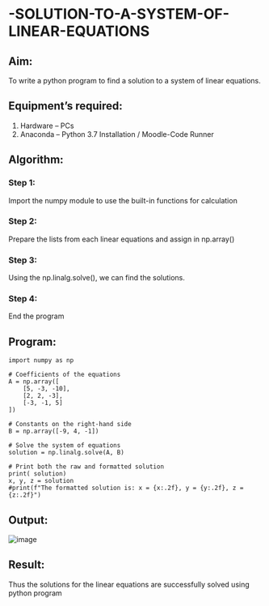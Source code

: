 # -SOLUTION-TO-A-SYSTEM-OF-LINEAR-EQUATIONS
## Aim:
To write a python program to find a solution to a system of linear equations.
## Equipment’s required:
1. 	Hardware – PCs
2. 	Anaconda – Python 3.7 Installation / Moodle-Code Runner
## Algorithm:
### Step 1: 
Import the numpy module to use the built-in functions for calculation
### Step 2: 
Prepare the lists from each linear equations and assign in np.array()
### Step 3: 
Using the np.linalg.solve(), we can find the solutions.
### Step 4: 
End the program
## Program:
```
import numpy as np

# Coefficients of the equations
A = np.array([
    [5, -3, -10],
    [2, 2, -3],
    [-3, -1, 5]
])

# Constants on the right-hand side
B = np.array([-9, 4, -1])

# Solve the system of equations
solution = np.linalg.solve(A, B)

# Print both the raw and formatted solution
print( solution)
x, y, z = solution
#print(f"The formatted solution is: x = {x:.2f}, y = {y:.2f}, z = {z:.2f}")
```
## Output:
![image](https://github.com/user-attachments/assets/f5dea271-650c-4d89-98ee-a80a5c2d5112)

## Result: 
Thus the solutions for the linear equations are successfully solved using python program

